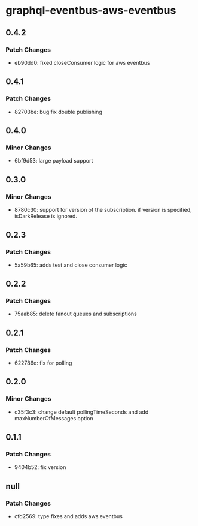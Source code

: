 # graphql-eventbus-aws-eventbus

## 0.4.2

### Patch Changes

- eb90dd0: fixed closeConsumer logic for aws eventbus

## 0.4.1

### Patch Changes

- 82703be: bug fix double publishing

## 0.4.0

### Minor Changes

- 6bf9d53: large payload support

## 0.3.0

### Minor Changes

- 8780c30: support for version of the subscription. if version is specified, isDarkRelease is ignored.

## 0.2.3

### Patch Changes

- 5a59b65: adds test and close consumer logic

## 0.2.2

### Patch Changes

- 75aab85: delete fanout queues and subscriptions

## 0.2.1

### Patch Changes

- 622786e: fix for polling

## 0.2.0

### Minor Changes

- c35f3c3: change default pollingTimeSeconds and add maxNumberOfMessages option

## 0.1.1

### Patch Changes

- 9404b52: fix version

## null

### Patch Changes

- cfd2569: type fixes and adds aws eventbus
